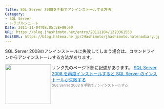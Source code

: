 ```yaml
---
Title: SQL Server 2008を手動でアンインストールする方法
Category:
- SQL Server
- トラブルシュート
Date: 2011-11-04T08:05:58+09:00
URL: https://blog.jhashimoto.net/entry/20111104/1320361558
EditURL: https://blog.hatena.ne.jp/JHashimoto/jhashimoto.hatenadiary.jp/atom/entry/12921228815717257133
---
```


SQL Server 2008のアンインストールに失敗してしまう場合は、コマンドラインからアンインストールする方法があります。

リンク先のページ下部に記述があります。
<a href="http://support.microsoft.com/kb/955404/ja" target="_blank"><img class="alignleft" align="left" border="0" src="http://capture.heartrails.com/150x130/shadow?http://support.microsoft.com/kb/955404/ja" alt="" width="150" height="130" /></a><a style="color:#0070C5;" href="http://support.microsoft.com/kb/955404/ja" target="_blank">SQL Server 2008 を再度インストールすると SQL Server のインストールが失敗する</a><a href="http://b.hatena.ne.jp/entry/http://support.microsoft.com/kb/955404/ja" target="_blank"><img border="0" src="http://b.hatena.ne.jp/entry/image/http://support.microsoft.com/kb/955404/ja" alt="" /></a><br><span style="color: #808080;font-size: 80%;">SQL Server 2008 を手動でアンインストールする</span><br style="clear:both;" />

